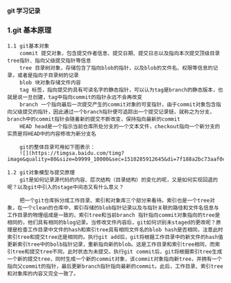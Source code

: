 #### git 学习记录 ####

### 1.git 基本原理
    1.1 git基本对象
        commit 提交对象，包含提交作者信息、提交日期、提交日志以及指向本次提交顶级目录tree指针、指向父级提交指针等信息
        tree 目录树对象，存储包含了指向blob的指针，以及blob的文件名、权限等信息的记录，或者是指向子目录树的记录
        blob 块对象存储文件内容
        tag 标签，指向提交的具有可读名字的静态指针，可以认为tag是branch的静态版本，也就是说一旦创建，tag中指向commit的指针永远不会再改变
        branch 一个指向最后一次提交产生的commit对象的可变指针，由于commit对象包含指向父级提交的指针，因此通过一个branch指针便可追踪出一个提交记录链，就称之为分支，branch中的commit指针会随着新的提交不断改变，保持指向最新的commit
        HEAD head是一个指示当前仓库所处分支的一个文本文件，checkout指向一个新分支的实质是将HEAD中的内容修改为新分支名

        git的整体目录可用如下图表示：
        ![](https://timgsa.baidu.com/timg?image&quality=80&size=b9999_10000&sec=1510285912645&di=7f188a2bc73aaf0c36b142e9d1d04e64&imgtype=0&src=http%3A%2F%2Fimage.lxway.com%2Fupload%2Fd%2Fcc%2Fdccafadf1371c5b4abd90b4ad1375c22_thumb.jpg)

    1.2 git对象模型与提交原理
        git是如何记录源代码的内容、层次结构（目录结构）的变化的呢，又是如何实现回退的呢？以及git中引入的stage中间态又有什么意义？

        把一个git仓库拆分成工作目录、索引和对象库三个部分来看待。索引也是一个tree对象，在一个clean的仓库中，索引存储的blob指针记录以及与指针关联的路径和文件名信息与工作目录的物理组成是一致的，索引tree和当前branch 指针指向commit对象指向的tree是相同的，他们具有相同的blog记录。当修改文件内容后，git如何识别未staged的更改呢？原理是检查工作目录中文件的hash和索引tree具有相同文件名的blob hash是否相同，注意此时索引tree和提交tree还是相同的。执行git add后，git将根据工作目录中的新文件的hash值更新索引tree中的bolb指针记录，重新指向新的blob。这是工作目录和索引tree相同，而索引tree和提交tree不同，此时状态为未提交。执行git commit后，git将根据索引tree生成一个新的提交tree，同时生成一个新的commit对象，该commit对象指向新tree，并拥有一个指向父commit的指针，最后更新branch指针指向最新的commit。此后，工作目录、索引tree和对象库的内容又完全一致了。

    

